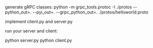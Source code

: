 generate gRPC classes:
python -m grpc_tools.protoc -I ./protos --python_out=. --pyi_out=. --grpc_python_out=. ./protos/helloworld.proto

implement client.py and server.py

run your server and client:

python server.py
python client.py